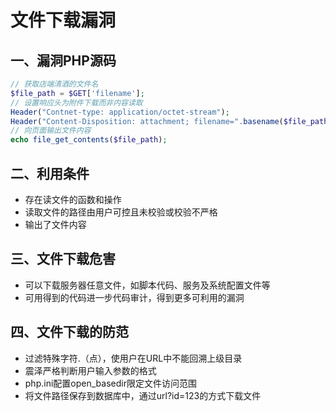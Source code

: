 # 文件下载漏洞

## 一、漏洞PHP源码

```PHP
// 获取店端清酒的文件名
$file_path = $GET['filename'];
// 设置响应头为附件下载而非内容读取
Header("Contnet-type: application/octet-stream");
Header("Content-Disposition: attachment; filename=".basename($file_path));
// 向页面输出文件内容
echo file_get_contents($file_path);
```

## 二、利用条件

- 存在读文件的函数和操作
- 读取文件的路径由用户可控且未校验或校验不严格
- 输出了文件内容

## 三、文件下载危害

- 可以下载服务器任意文件，如脚本代码、服务及系统配置文件等
- 可用得到的代码进一步代码审计，得到更多可利用的漏洞

## 四、文件下载的防范

- 过滤特殊字符.（点），使用户在URL中不能回溯上级目录
- 震泽严格判断用户输入参数的格式
- php.ini配置open_basedir限定文件访问范围
- 将文件路径保存到数据库中，通过url?id=123的方式下载文件



